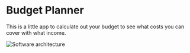 # Budget Planner

This is a little app to calculate out your budget to see what costs you can cover with what income.

![Software architecture](res/software_architecture.jpg "Software architecture")
